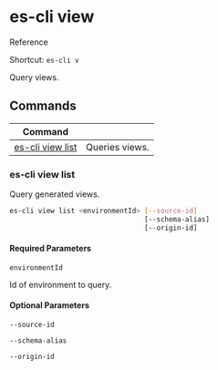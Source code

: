 # es-cli view
Reference

Shortcut: `es-cli v`

Query views.

## Commands
|Command| |
|---|---|
|[es-cli view list](#es-cli-view-list)  |Queries views.   |

### es-cli view list

Query generated views.

```bash
es-cli view list <environmentId> [--source-id] 
                                 [--schema-alias]
                                 [--origin-id] 
```

#### Required Parameters
`environmentId`

Id of environment to query.


#### Optional Parameters

`--source-id`

`--schema-alias`

`--origin-id`